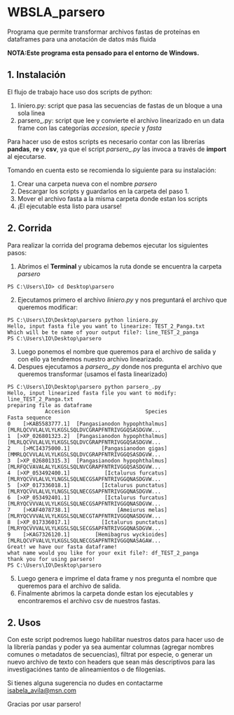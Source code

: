 # WBSLA_parsero
Programa que permite transformar archivos fastas de proteínas en dataframes para una anotación de datos más fluida

**NOTA:Este programa esta pensado para el entorno de Windows.**

## 1. Instalación

El flujo de trabajo hace uso dos scripts de python:

1. liniero.py: script que pasa las secuencias de fastas de un bloque a una sola linea
2. parsero_.py: script que lee y convierte el archivo linearizado en un data frame con las categorías *accesion*, *specie* y *fasta*

Para hacer uso de estos scripts es necesario contar con las librerías **pandas**, **re** y **csv**, ya que el script *parsero_.py* las invoca a través de **import** al ejecutarse. 

Tomando en cuenta esto se recomienda lo siguiente para su instalación:
1. Crear una carpeta nueva con el nombre *parsero*
2. Descargar los scripts y guardarlos en la carpeta del paso 1.
3. Mover el archivo fasta a la misma carpeta donde estan los scripts
4. ¡El ejecutable esta listo para usarse!

## 2. Corrida

Para realizar la corrida del programa debemos ejecutar los siguientes pasos:
1. Abrimos el **Terminal**  y ubicamos la ruta donde se encuentra la carpeta *parsero*
```
PS C:\Users\IO> cd Desktop\parsero
```
2. Ejecutamos primero el archivo *liniero.py* y nos preguntará el archivo que queremos modificar:
```
PS C:\Users\IO\Desktop\parsero python liniero.py
Hello, input fasta file you want to linearize: TEST_2_Panga.txt
Which will be te name of your output file?: line_TEST_2_panga
PS C:\Users\IO\Desktop\parsero
```
3. Luego ponemos el nombre que queremos para el archivo de salida y con ello ya tendremos nuestro archivo linearizado.
4. Despues ejecutamos a *parsero_.py* donde nos pregunta el archivo que queremos transformar (usamos el fasta linearizado)
```
PS C:\Users\IO\Desktop\parsero python parsero_.py
Hello, input linearized fasta file you want to modify: line_TEST_2_Panga.txt
preparing file as dataframe
            Accesion                        Species                                     Fasta sequence
0    [>KAB5583777.1]  [Pangasianodon hypophthalmus]  [MLRLQCVVLALVLYLKGSLSQLDVCGRAPFNTRIVGGQSASDGVW...
1  [>XP_026801323.2]  [Pangasianodon hypophthalmus]  [MLRLQCVVLALVLYLKGSLSQLDVCGRAPFNTRIVGGQSASDGVW...
2    [>MCI4375000.1]          [Pangasianodon gigas]  [MMRLQCVVLALVLYLKGSLSQLDVCGRAPFNTRIVGGQSASDGVW...
3  [>XP_026801315.3]  [Pangasianodon hypophthalmus]  [MLRFQCVAVALALYLKGSLSQLNVCGRAPFNTRIVGGQSASDGVW...
4  [>XP_053492400.1]           [Ictalurus furcatus]  [MLRYQCVVLALVLYLNGSLSQLNECGSAPFNTRIVGGQNASDGVW...
5  [>XP_017336018.1]          [Ictalurus punctatus]  [MLRYQCVVLALVLYLNGSLSQLNECGSAPFNTRIVGGQNASDGVW...
6  [>XP_053492401.1]           [Ictalurus furcatus]  [MLRYQCVVVALVLYLKGSLSQLNECGSAPFNTRIVGGQNASDGVW...
7    [>KAF4078738.1]               [Ameiurus melas]  [MLRYQCVVVALVLYLKGSLSQLNECGTAPFNTRIVGGQNASDGVW...
8  [>XP_017336017.1]          [Ictalurus punctatus]  [MLRYQCVVVALVLYLKGSLSQLSECGSAPFNTRIVGGQNASDGVW...
9    [>KAG7326120.1]        [Hemibagrus wyckioides]  [MLRLQCVFVALVLYLKGSLSQLNECGSAPFNTRIVGGQNASAGAW...
Great! we have our fasta dataframe!
what name would you like for your exit file?: df_TEST_2_panga
thank you for using parsero!
PS C:\Users\IO\Desktop\parsero
```
5. Luego genera e imprime el data frame y nos pregunta el nombre que queremos para el archivo de salida.
6. Finalmente abrimos la carpeta donde estan los ejecutables y encontraremos el archivo csv de nuestros fastas.

## 2. Usos
Con este script podremos luego habilitar nuestros datos para hacer uso de la librería pandas y poder ya sea aumentar columnas (agregar nombres comunes o metadatos de secuencias), filtrat por especie, o generar un nuevo archivo de texto con headers que sean más descriptivos para las investigaciónes tanto de alineamientos o de filogenias.


Si tienes alguna sugerencia no dudes en contactarme
isabela_avila@msn.com

Gracias por usar parsero!
